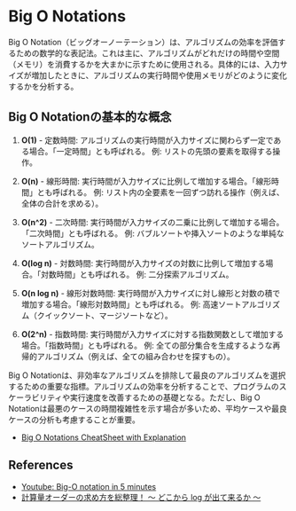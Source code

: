# Big O Notations

Big O Notation（ビッグオーノーテーション）は、アルゴリズムの効率を評価するための数学的な表記法。これは主に、アルゴリズムがどれだけの時間や空間（メモリ）を消費するかを大まかに示すために使用される。具体的には、入力サイズが増加したときに、アルゴリズムの実行時間や使用メモリがどのように変化するかを分析する。

## Big O Notationの基本的な概念

1. **O(1)** - 定数時間: アルゴリズムの実行時間が入力サイズに関わらず一定である場合。「一定時間」とも呼ばれる。
   例: リストの先頭の要素を取得する操作。

2. **O(n)** - 線形時間: 実行時間が入力サイズに比例して増加する場合。「線形時間」とも呼ばれる。
   例: リスト内の全要素を一回ずつ訪れる操作（例えば、全体の合計を求める）。

3. **O(n^2)** - 二次時間: 実行時間が入力サイズの二乗に比例して増加する場合。「二次時間」とも呼ばれる。
   例: バブルソートや挿入ソートのような単純なソートアルゴリズム。

4. **O(log n)** - 対数時間: 実行時間が入力サイズの対数に比例して増加する場合。「対数時間」とも呼ばれる。
   例: 二分探索アルゴリズム。

5. **O(n log n)** - 線形対数時間: 実行時間が入力サイズに対し線形と対数の積で増加する場合。「線形対数時間」とも呼ばれる。
   例: 高速ソートアルゴリズム（クイックソート、マージソートなど）。

6. **O(2^n)** - 指数時間: 実行時間が入力サイズに対する指数関数として増加する場合。「指数時間」とも呼ばれる。
   例: 全ての部分集合を生成するような再帰的アルゴリズム（例えば、全ての組み合わせを探すもの）。

Big O Notationは、非効率なアルゴリズムを排除して最良のアルゴリズムを選択するための重要な指標。アルゴリズムの効率を分析することで、プログラムのスケーラビリティや実行速度を改善するための基礎となる。ただし、Big O Notationは最悪のケースの時間複雑性を示す場合が多いため、平均ケースや最良ケースの分析も考慮することが重要。

- [Big O Notations CheatSheet with Explanation](https://dev.to/somadevtoo/big-o-notations-cheatsheet-with-explanation-i2h)

## References

- [Youtube: Big-O notation in 5 minutes](https://www.youtube.com/watch?v=__vX2sjlpXU&ab_channel=MichaelSambol)
- [計算量オーダーの求め方を総整理！ 〜 どこから log が出て来るか 〜](https://qiita.com/drken/items/872ebc3a2b5caaa4a0d0)
